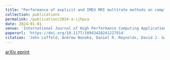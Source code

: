 ```yaml
---
title: "Performance of explicit and IMEX MRI multirate methods on complex reactive flow problems within modern parallel adaptive structured grid frameworks"
collection: publications
permalink: /publication/2024-a-ijhpca
date: 2024-01-01
venue: 'International Journal of High Performance Computing Applications'
paperurl: 'https://doi.org/10.1177/10943420241227914'
citation: 'John Loffeld, Andrew Nonaka, Daniel R. Reynolds, David J. Gardner, and Carol S. Woodward. (2024). &quot;Performance of explicit and IMEX MRI multirate methods on complex reactive flow problems within modern parallel adaptive structured grid frameworks.&quot; <i>International Journal of High Performance Computing Applications</i>.'
---
```


[arXiv eprint](https://arxiv.org/abs/2211.03293)

